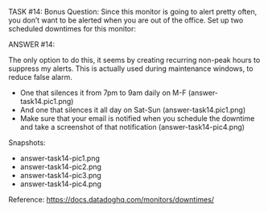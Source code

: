 TASK #14:
Bonus Question: Since this monitor is going to alert pretty often, you don’t want to be alerted when you are out of the office. Set up two scheduled downtimes for this monitor:

ANSWER #14:

The only option to do this, it seems by creating recurring non-peak hours to suppress my alerts.
This is actually used during maintenance windows, to reduce false alarm. 
- One that silences it from 7pm to 9am daily on M-F (answer-task14.pic1.png)
- And one that silences it all day on Sat-Sun (answer-task14.pic1.png)
-	Make sure that your email is notified when you schedule the downtime and take a screenshot of that notification (answer-task14-pic4.png)

Snapshots:
- answer-task14-pic1.png
- answer-task14-pic2.png
- answer-task14-pic3.png
- answer-task14-pic4.png

Reference:
https://docs.datadoghq.com/monitors/downtimes/

